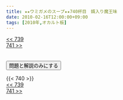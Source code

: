 ```yaml
---
title: ★★ウミガメのスープ★★740杯目　婿入り魔王味
date: 2010-02-16T12:00:00+09:00
tags: [2010年,オカルト板]
---
```

<div class="th_left"><a href="../739"><< 739</a></div>
<div class="th_right"><a href="../741">741 >></a></div>
<br><br>
<script src="../../js/cupsoup.js"></script>
<form>
<input type="button" value="問題と解説のみにする" onClick="toggleCupsoup()">
</form>
{{< 740 >}}
<div class="th_left"><a href="../739"><< 739</a></div>
<div class="th_right"><a href="../741">741 >></a></div>
